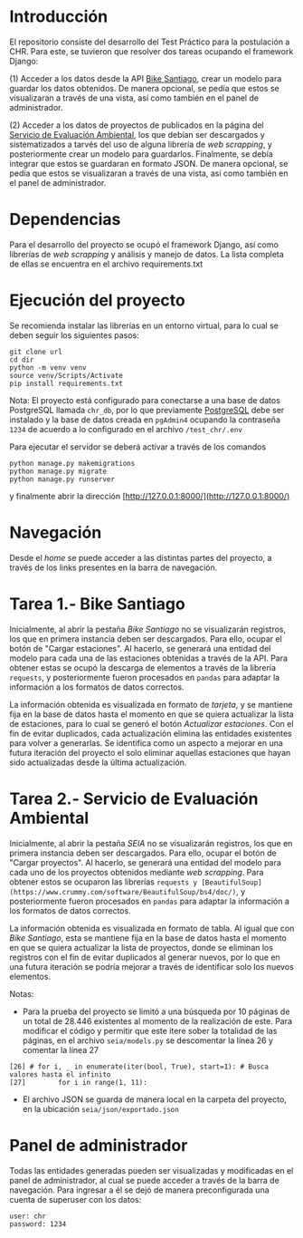 # Introducción

El repositorio consiste del desarrollo del Test Práctico para la postulación a CHR.
Para este, se tuvieron que resolver dos tareas ocupando el framework Django:

(1) Acceder a los datos desde la API [Bike Santiago](http://api.citybik.es/v2/networks/bikesantiago), crear un modelo para guardar los datos obtenidos.
De manera opcional, se pedía que estos se visualizaran a través de una vista, así como también en el panel de administrador.

(2) Acceder a los datos de proyectos de publicados en la página del [Servicio de Evaluación Ambiental](https://seia.sea.gob.cl/busqueda/buscarProyectoAction.php),
los que debían ser descargados y sistematizados a tarvés del uso de alguna librería de _web scrapping_, y posteriormente crear un modelo para guardarlos. Finalmente,
se debía integrar que estos se guardaran en formato JSON. De manera opcional, se pedía que estos se visualizaran a través de una vista,
así como también en el panel de administrador.

# Dependencias

Para el desarrollo del proyecto se ocupó el framework Django, así como librerías de _web scrapping_ y análisis y manejo de datos.
La lista completa de ellas se encuentra en el archivo requirements.txt

# Ejecución del proyecto

Se recomienda instalar las librerías en un entorno virtual, para lo cual se deben seguir los siguientes pasos:

```
git clone url
cd dir
python -m venv venv
source venv/Scripts/Activate
pip install requirements.txt
```

Nota: El proyecto está configurado para conectarse a una base de datos PostgreSQL llamada `chr_db`, por lo que previamente [PostgreSQL](https://www.postgresql.org/) debe
ser instalado y la base de datos creada en `pgAdmin4` ocupando la contraseña `1234` de acuerdo a lo configurado en el archivo `/test_chr/.env`

Para ejecutar el servidor se deberá activar a través de los comandos

```
python manage.py makemigrations
python manage.py migrate
python manage.py runserver
```

y finalmente abrir la dirección [http://127.0.0.1:8000/](http://127.0.0.1:8000/)

# Navegación

Desde el _home_ se puede acceder a las distintas partes del proyecto, a través de los links presentes en la barra de navegación.

# Tarea 1.- Bike Santiago

Inicialmente, al abrir la pestaña _Bike Santiago_ no se visualizarán registros, los que en primera instancia deben ser descargados. Para ello, ocupar el botón de "Cargar estaciones".
Al hacerlo, se generará una entidad del modelo para cada una de las estaciones obtenidas a través de la API. Para obtener estas se ocupó la descarga de elementos a través de la librería `requests`, y posteriormente fueron procesados en `pandas` para adaptar la información a los formatos de datos correctos.

La información obtenida es visualizada en formato de _tarjeta_, y se mantiene fija en la base de datos hasta el momento en que se quiera actualizar la lista de estaciones, para lo cual se generó el botón _Actualizar estaciones_. Con el fin de evitar duplicados, cada actualización elimina las entidades existentes para volver a generarlas. Se identifica como un aspecto a mejorar en una futura iteración del proyecto el solo eliminar aquellas estaciones que hayan sido actualizadas desde la última actualización.

# Tarea 2.- Servicio de Evaluación Ambiental

Inicialmente, al abrir la pestaña _SEIA_ no se visualizarán registros, los que en primera instancia deben ser descargados. Para ello, ocupar el botón de "Cargar proyectos".
Al hacerlo, se generará una entidad del modelo para cada uno de los proyectos obtenidos mediante _web scrapping_. Para obtener estos se ocuparon las librerías `requests y [BeautifulSoup](https://www.crummy.com/software/BeautifulSoup/bs4/doc/)`, y posteriormente fueron procesados en `pandas` para adaptar la información a los formatos de datos correctos.

La información obtenida es visualizada en formato de tabla. Al igual que con _Bike Santiago_, esta se mantiene fija en la base de datos hasta el momento en que se quiera actualizar la lista de proyectos, donde se eliminan los registros con el fin de evitar duplicados al generar nuevos, por lo que en una futura iteración se podría mejorar a través de identificar solo los nuevos elementos.

Notas:

- Para la prueba del proyecto se limitó a una búsqueda por 10 páginas de un total de 28.446 existentes al momento de la realización de este. Para modificar el código y permitir que este itere sober la totalidad de las páginas, en el archivo `seia/models.py` se descomentar la línea 26 y comentar la línea 27

```
[26] # for i, _ in enumerate(iter(bool, True), start=1): # Busca valores hasta el infinito
[27]        for i in range(1, 11):
```

- El archivo JSON se guarda de manera local en la carpeta del proyecto, en la ubicación `seia/json/exportado.json`

# Panel de administrador

Todas las entidades generadas pueden ser visualizadas y modificadas en el panel de administrador, al cual se puede acceder a través de la barra de navegación. Para ingresar a él se dejó de manera preconfigurada una cuenta de superuser con los datos:

```
user: chr
password: 1234
```
